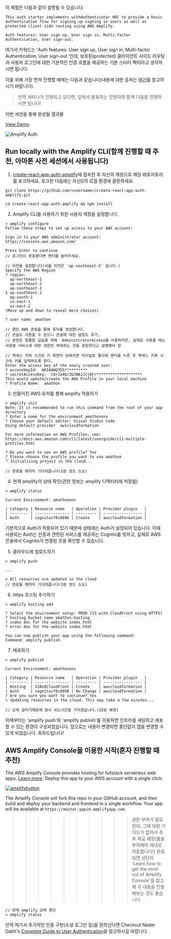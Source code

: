 이 체험은 다음과 같이 설명될 수 있습니다.

```
This auth starter implements withAuthenticator HOC to provide a basic authentication flow for signing up signing in users as well as protected client side routing using AWS Amplify.

Auth features: User sign up, User sign in, Multi-factor Authentication, User sign-out.
```

여기서 키워드는 'Auth features: User sign up, User sign in, Multi-factor Authentication, User sign-out.'인데, 보호된(protected) 클라이언트 사이드 라우팅과 사용자 로그인에 대한 기본적인 인증 흐름을 제공하는 기본 스타터 팩이라고 생각하시면 됩니다.

이를 위해 가장 먼저 진행할 예제는 다음과 같습니다(내용에 대한 출처는 [여기](https://github.com/aws-samples/create-react-app-auth-amplify)를 참고하시기 바랍니다).

> 만약 세미나가 진행되고 있다면, 앞에서 발표하는 진행자와 함께 다음을 진행하시면 됩니다!

이번 세션을 통해 완성될 결과물

[View Demo](https://master.d2ka7y7551sk8n.amplifyapp.com/)

![Amplify Auth](https://github.com/aws-samples/create-react-app-auth-amplify/raw/master/src/images/auth.gif)

## Run locally with the Amplify CLI(함께 진행할 때 추천, 아마톤 사전 세션에서 사용됩니다)

1. [create-react-app-auth-amplify]()에 접속한 후 자신의 계정으로 해당 레포지토리를 포크하세요. 포크한 다음에는 자신(<username>)의 로컬 환경에 클론하세요.

```
git clone https://github.com/<username>/create-react-app-auth-amplify.git

cd create-react-app-auth-amplify && npm install
```

2. Amplify CLI를 사용하기 위한 사용자 계정을 설정합니다.

```
> amplify configure
Follow these steps to set up access to your AWS account:

Sign in to your AWS administrator account:
https://console.aws.amazon.com/

Press Enter to continue
// 로그인이 완료됐다면 엔터를 눌러주세요.

// 리전을 설정합니다(서울 리전은 'ap-southeast-2' 입니다.)
Specify the AWS Region
? region:  
  ap-northeast-1 
  ap-northeast-2 
  ap-southeast-1 
❯ ap-southeast-2 
  ap-south-1 
  us-east-1 
  us-east-2 
(Move up and down to reveal more choices)

? user name: amathon

// 열린 AWS 콘솔을 통해 유저를 생성합니다.
// 콘솔도 사용할 수 있으니 콘솔에 대한 설정도 추가,
// 권한은 원활한 실습을 위해  AdministratorAccess를 사용하지만, 실제로 사용할 때는 사용할 서비스에 대한 권한만 부여하는 것을 권장한다고 설명해야 함

// 액세스 키와 시크릿 키 화면이 보여지면 터미널로 돌아와 엔터를 누른 후 액세스 키와 시크릿 키를 입력하도록 한다.
Enter the access key of the newly created user:
? accessKeyId:  AKIA4HQ7D5**********
? secretAccessKey:  C4rJa4Q/2UJNA1Jcj6Fr********************
This would update/create the AWS Profile in your local machine
? Profile Name:  amathon
```

3. 만들어진 AWS 유저를 통해 amplify 적용하기

```
> amplify init
Note: It is recommended to run this command from the root of your app directory
? Enter a name for the environment amathonenv
? Choose your default editor: Visual Studio Code
Using default provider  awscloudformation

For more information on AWS Profiles, see:
https://docs.aws.amazon.com/cli/latest/userguide/cli-multiple-profiles.html

? Do you want to use an AWS profile? Yes
? Please choose the profile you want to use amathon
⠙ Initializing project in the cloud...

// 완료될 때까지 기다려줍니다(1분 정도 소요)
```

4. 현재 amplify의 상태 확인(관련 정보는 amplify 디렉터리에 저장됨)

```
> amplify status

Current Environment: amathonenv

| Category | Resource name   | Operation | Provider plugin   |
| -------- | --------------- | --------- | ----------------- |
| Auth     | cognitocf0c6096 | Create    | awscloudformation |

```

기본적으로 Auth가 적용되어 있기 때문에 상태에는 Auth가 설정되어 있습니다. 이때 사용되는 Auth는 인증과 관련된 서비스를 제공하는 Cognito를 뜻하고, 실제로 AWS 콘솔에서 Cognito가 연결된 것을 확인할 수 있습니다.

5. 클라우드에 업로드하기

```
> amplify push

...

✔ All resources are updated in the cloud
// 완료될 때까지 기다려줍니다(3분 정도 소요)
```

6. https 호스팅 추가하기

```
> amplify hosting add

? Select the environment setup: PROD (S3 with CloudFront using HTTPS)
? hosting bucket name amathon-hosting
? index doc for the website index.html
? error doc for the website index.html

You can now publish your app using the following command:
Command: amplify publish
```

7. 배포하기

```
> amplify publish

Current Environment: amathonenv

| Category | Resource name   | Operation | Provider plugin   |
| -------- | --------------- | --------- | ----------------- |
| Hosting  | S3AndCloudFront | Create    | awscloudformation |
| Auth     | cognitocf0c6096 | No Change | awscloudformation |
? Are you sure you want to continue? Yes
⠧ Updating resources in the cloud. This may take a few minutes...

// 오래 걸리기때문에 잠시 쉬는시간을 가지겠습니다.(15분 예정)
```

이제부터는 'amplify push'와 'amplify publish'를 이용하면 인프라를 세팅하고 배포할 수 있는 환경이 구성되었습니다. 앞으로는 내용이 변경되면 중단없이 앱을 변경할 수 있게 되었습니다. 축하드립니다!

## AWS Amplify Console을 이용한 시작(혼자 진행할 때 추천)

The AWS Amplify Console provides hosting for fullstack serverless web apps. [Learn more](https://console.amplify.aws). Deploy this app to your AWS account with a single click:

[![amplifybutton](https://oneclick.amplifyapp.com/button.svg)](https://console.aws.amazon.com/amplify/home#/deploy?repo=https://github.com/aws-samples/create-react-app-auth-amplify)

The Amplify Console will fork this repo in your GitHub account, and then build and deploy your backend and frontend in a single workflow. Your app will be available at `https://master.appid.amplifyapp.com`.

>>>>>>>>>> 권한 부여가 필요한데, 그에 대한 가이드가 없어서 추후 제공 예정(롤을 부여해야 제대로 작동합니다!)
>>>>>>>>>> 완료되면 상단의 'Learn how to get the most out of Amplify Console'를 참고해 각 내용을 진행해보는 것도 좋습니다.

```
// 현재 amplify 상태 확인
> amplify status
```

만약 여기서 추가적인 인증 구현(소셜 로그인 등)을 원하신다면 Checkout Nader Dabit's [Complete Guide to User Authentication](https://dev.to/dabit3/the-complete-guide-to-user-authentication-with-the-amplify-framework-2inh)을 참고하시길 바랍니다.

